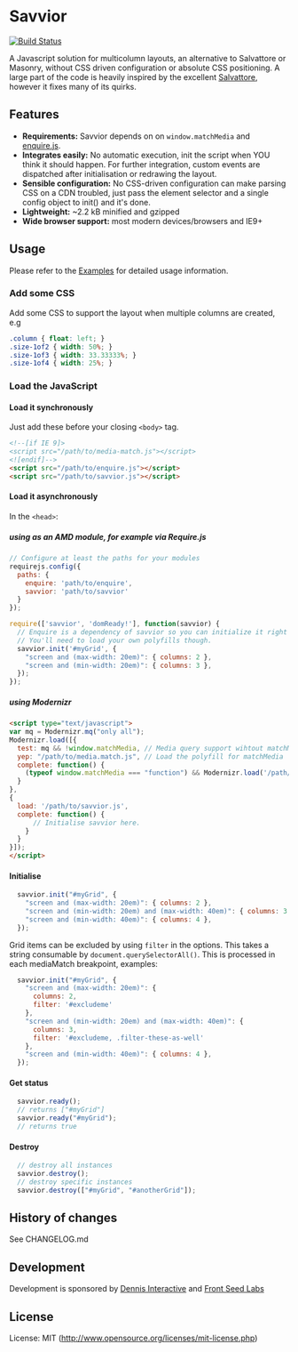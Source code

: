 # Savvior

[![Build Status](https://travis-ci.org/attila/savvior.svg?branch=prototype)](https://travis-ci.org/attila/savvior)

A Javascript solution for multicolumn layouts, an alternative to Salvattore or Masonry, without CSS driven configuration or absolute CSS positioning. A large part of the code is heavily inspired by the excellent [Salvattore](http://salvattore.com), however it fixes many of its quirks.

## Features

* __Requirements:__ Savvior depends on on `window.matchMedia` and [enquire.js](http://wicky.nillia.ms/enquire.js/).
* __Integrates easily:__ No automatic execution, init the script when YOU think it should happen. For further integration, custom events are dispatched after initialisation or redrawing the layout.
* __Sensible configuration:__ No CSS-driven configuration can make parsing CSS on a CDN troubled, just pass the element selector and a single config object to init() and it's done.
* __Lightweight:__ ~2.2 kB minified and gzipped
* __Wide browser support:__ most modern devices/browsers and IE9+

## Usage

Please refer to the [Examples](https://github.com/attila/savvior-examples) for detailed usage information.

### Add some CSS

Add some CSS to support the layout when multiple columns are created, e.g

````css
.column { float: left; }
.size-1of2 { width: 50%; }
.size-1of3 { width: 33.33333%; }
.size-1of4 { width: 25%; }
````

### Load the JavaScript

#### Load it synchronously

Just add these before your closing `<body>` tag.

````html
<!--[if IE 9]>
<script src="/path/to/media-match.js"></script>
<![endif]-->
<script src="/path/to/enquire.js"></script>
<script src="/path/to/savvior.js"></script>
````

#### Load it asynchronously

In the `<head>`:

##### using as an AMD module, for example via Require.js

````javascript
// Configure at least the paths for your modules
requirejs.config({
  paths: {
    enquire: 'path/to/enquire',
    savvior: 'path/to/savvior'
  }
});

require(['savvior', 'domReady!'], function(savvior) {
  // Enquire is a dependency of savvior so you can initialize it right here.
  // You'll need to load your own polyfills though.
  savvior.init('#myGrid', {
    "screen and (max-width: 20em)": { columns: 2 },
    "screen and (min-width: 20em)": { columns: 3 },
  });
});
````

##### using Modernizr

````html
<script type="text/javascript">
var mq = Modernizr.mq("only all");
Modernizr.load([{
  test: mq && !window.matchMedia, // Media query support wihtout matchMedia support.
  yep: "/path/to/media.match.js", // Load the polyfill for matchMedia
  complete: function() {
    (typeof window.matchMedia === "function") && Modernizr.load('/path/to/enquire.js');
  }
},
{
  load: '/path/to/savvior.js',
  complete: function() {
      // Initialise savvior here.
    }
  }
}]);
</script>
````


#### Initialise

````javascript
  savvior.init("#myGrid", {
    "screen and (max-width: 20em)": { columns: 2 },
    "screen and (min-width: 20em) and (max-width: 40em)": { columns: 3 },
    "screen and (min-width: 40em)": { columns: 4 },
  });
````

Grid items can be excluded by using `filter` in the options. This takes a
string consumable by `document.querySelectorAll()`. This is processed in each
mediaMatch breakpoint, examples:

````javascript
  savvior.init("#myGrid", {
    "screen and (max-width: 20em)": {
      columns: 2,
      filter: '#excludeme'
    },
    "screen and (min-width: 20em) and (max-width: 40em)": {
      columns: 3,
      filter: '#excludeme, .filter-these-as-well'
    },
    "screen and (min-width: 40em)": { columns: 4 },
  });
````

#### Get status

````javascript
  savvior.ready();
  // returns ["#myGrid"]
  savvior.ready("#myGrid");
  // returns true
````

#### Destroy

````javascript
  // destroy all instances
  savvior.destroy();
  // destroy specific instances
  savvior.destroy(["#myGrid", "#anotherGrid"]);
````

## History of changes

See CHANGELOG.md

## Development

Development is sponsored by [Dennis Interactive](http://www.dennis.co.uk/) and [Front Seed Labs](http://frontseed.com/)

## License

License: MIT (http://www.opensource.org/licenses/mit-license.php)
